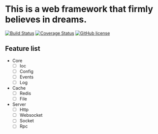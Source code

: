 # This is a web framework that firmly believes in dreams.


[![Build Status](https://www.travis-ci.org/firmeve/firmeve.svg?branch=master)](https://www.travis-ci.org/firmeve/firmeve)
[![Coverage Status](https://coveralls.io/repos/github/firmeve/firmeve/badge.svg?branch=master)](https://coveralls.io/github/firmeve/firmeve?branch=master)
[![GitHub license](https://img.shields.io/github/license/firmeve/firmeve.svg)](https://github.com/firmeve/firmeve/blob/master/LICENSE)

## Feature list
- Core
    - [ ] Ioc
    - [ ] Config
    - [ ] Events
    - [ ] Log
- Cache
    - [ ] Redis
    - [ ] File
- Server
    - [ ] Http
    - [ ] Websocket
    - [ ] Socket
    - [ ] Rpc
